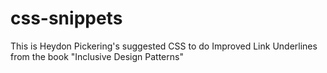 # css-snippets
This is Heydon Pickering's suggested CSS to do Improved Link Underlines from the book "Inclusive Design Patterns"
